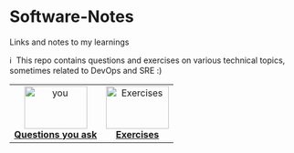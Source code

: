# Software-Notes
Links and notes to my learnings


:information_source: &nbsp;This repo contains questions and exercises on various technical topics, sometimes related to DevOps and SRE :)

<table>
<center>
    <td align="center"><a href="#APIs"><img src="https://media.sproutsocial.com/uploads/2015/04/What-is-an-API.png" width="110px;" height="75px;" alt="you"/><br /><b>Questions you ask</b></a></td>
    <td align="center"><a href="#"><img src="utils/images/exercises.png" width="110px;" height="75px;" alt="Exercises"/><br /><b>Exercises</b></a></td>
  </tr>
</table>
</center>
